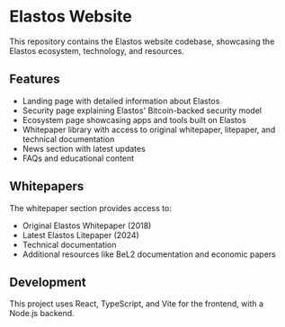 # Elastos Website

This repository contains the Elastos website codebase, showcasing the Elastos ecosystem, technology, and resources.

## Features

- Landing page with detailed information about Elastos
- Security page explaining Elastos' Bitcoin-backed security model
- Ecosystem page showcasing apps and tools built on Elastos
- Whitepaper library with access to original whitepaper, litepaper, and technical documentation
- News section with latest updates
- FAQs and educational content

## Whitepapers

The whitepaper section provides access to:
- Original Elastos Whitepaper (2018)
- Latest Elastos Litepaper (2024)
- Technical documentation
- Additional resources like BeL2 documentation and economic papers

## Development

This project uses React, TypeScript, and Vite for the frontend, with a Node.js backend.